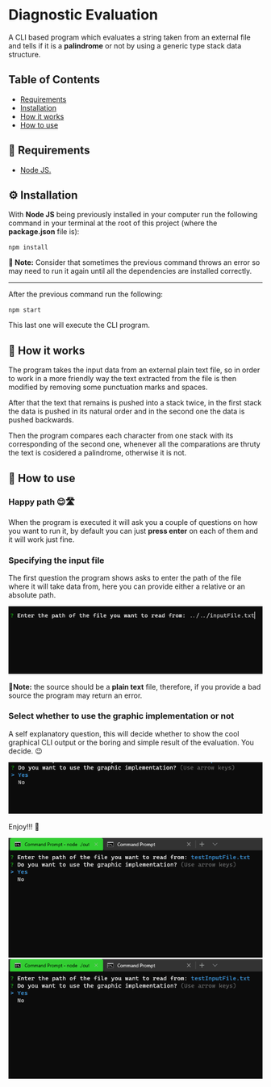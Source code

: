 # Diagnostic Evaluation

A CLI based program which evaluates a string taken from an external file and tells if it is a **palindrome** or not by using a generic type stack data structure.

## Table of Contents

- [Requirements](#📃-requirements)
- [Installation](#⚙-installation)
- [How it works](#🕹-how-it-works)
- [How to use](#🚀-how-to-use)

## 📃 Requirements

- [Node JS.](https://nodejs.org/en/)

## ⚙ Installation

With **Node JS** being previously installed in your computer run the following command in your terminal at the root of this project (where the **package.json** file is):

```
npm install
```

**📝 Note:** Consider that sometimes the previous command throws an error so may need to run it again until all the dependencies are installed correctly.

<hr>

After the previous command run the following:

```
npm start
```

This last one will execute the CLI program.

## 🎢 How it works

The program takes the input data from an external plain text file, so in order to work in a more friendly way the text extracted from the file is then modified by removing some punctuation marks and spaces.

After that the text that remains is pushed into a stack twice, in the first stack the data is pushed in its natural order and in the second one the data is pushed backwards.

Then the program compares each character from one stack with its corresponding of the second one, whenever all the comparations are thruty the text is cosidered a palindrome, otherwise it is not.

## 🚀 How to use

### Happy path 😊🛣

When the program is executed it will ask you a couple of questions on how you want to run it, by default you can just **press enter** on each of them and it will work just fine.

### Specifying the input file

The first question the program shows asks to enter the path of the file where it will take data from, here you can provide either a relative or an absolute path.

<img src="./readme-images/01.png"/>

📝**Note:** the source should be a **plain text** file, therefore, if you provide a bad source the program may return an error.

### Select whether to use the graphic implementation or not

A self explanatory question, this will decide whether to show the cool graphical CLI output or the boring and simple result of the evaluation. You decide. 😉

<img src="./readme-images/02.png"/>

Enjoy!!! 🎉

<img src="./readme-images/03.gif"/>

<img src="./readme-images/04.gif"/>
